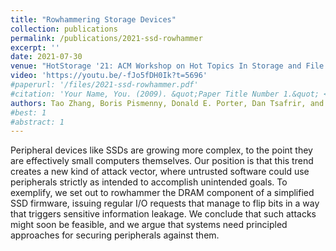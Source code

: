 ```yaml
---
title: "Rowhammering Storage Devices"
collection: publications
permalink: /publications/2021-ssd-rowhammer
excerpt: ''
date: 2021-07-30
venue: "HotStorage '21: ACM Workshop on Hot Topics In Storage and File Systems"
video: 'https://youtu.be/-fJo5fDH0Ik?t=5696'
#paperurl: '/files/2021-ssd-rowhammer.pdf'
#citation: 'Your Name, You. (2009). &quot;Paper Title Number 1.&quot; <i>Journal 1</i>. 1(1).'
authors: Tao Zhang, Boris Pismenny, Donald E. Porter, Dan Tsafrir, and Aviad Zuck
#best: 1
#abstract: 1
---
```

Peripheral devices like SSDs are growing more complex, to the point
they are effectively small computers themselves. Our position is that
this trend creates a new kind of attack vector, where untrusted
software could use peripherals strictly as intended to accomplish
unintended goals. To exemplify, we set out to rowhammer the DRAM
component of a simplified SSD firmware, issuing regular I/O requests
that manage to flip bits in a way that triggers sensitive information
leakage. We conclude that such attacks might soon be feasible, and we
argue that systems need principled approaches for securing peripherals
against them.
